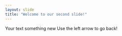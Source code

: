 ```yaml
---
layout: slide
title: "Welcome to our second slide!"
---
```

Your text something new 
Use the left arrow to go back!

